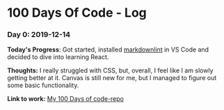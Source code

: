 # 100 Days Of Code - Log

### Day 0: 2019-12-14

**Today's Progress**: Got started, installed [markdownlint](https://marketplace.visualstudio.com/items?itemName=DavidAnson.vscode-markdownlint) in VS Code and decided to dive into learning React.

**Thoughts:** I really struggled with CSS, but, overall, I feel like I am slowly getting better at it. Canvas is still new for me, but I managed to figure out some basic functionality.

**Link to work:** [My 100 Days of code-repo](https://github.com/Brianmanden/100-days-of-code)
